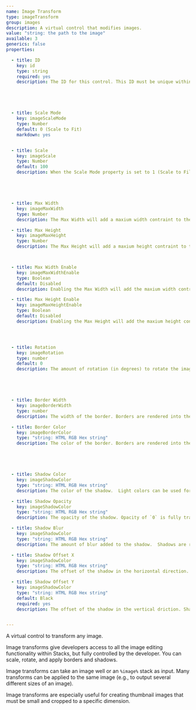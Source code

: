 ```yaml
---
name: Image Transform
type: imageTransform
group: images
description: A virtual control that modifies images.
value: "string: the path to the image"
available: 3
generics: false
properties:

  - title: ID
    key: id
    type: string
    required: yes
    description: The ID for this control. This ID must be unique within this stack. The ID is used to refer to the control's property. IDs should be alpha-numeric (dashes and underscores are allowed), but should not contain special characters.





  - title: Scale Mode
    key: imageScaleMode
    type: Number
    default: 0 (Scale to Fit)
    markdown: yes


  - title: Scale
    key: imageScale
    type: Number
    default: 100
    description: When the Scale Mode property is set to 1 (Scale to Fill), you may either define a scale percent, width/height maximums, or both. If both or set, then the Max Width and Max Height properties take precidence.





  - title: Max Width
    key: imageMaxWidth
    type: Number
    description: The Max Width will add a maxium width contraint to the image. This constraint is only applied if the value is non-zero and the Max Width Enable property is enabled. This contraint will take precedence over other properties (such as the Scale property.)

  - title: Max Height
    key: imageMaxHeight
    type: Number
    description: The Max Height will add a maxium height contraint to the image. This constraint is only applied if the value is non-zero and the Max Height Enable property is enabled. This contraint will take precedence over other properties (such as the Scale property.)



  - title: Max Width Enable
    key: imageMaxWidthEnable
    type: Boolean
    default: Disabled
    description: Enabling the Max Width will add the maxium width contraint to the image specified in the Max Width property.  This contraint will take precedence over other properties (such as the Scale property.)

  - title: Max Height Enable
    key: imageMaxHeightEnable
    type: Boolean
    default: Disabled
    description: Enabling the Max Height will add the maxium height contraint to the image specified in the Max Height property.  This contraint will take precedence over other properties (such as the Scale property.)




  - title: Rotation
    key: imageRotation
    type: number
    default: 0
    description: The amount of rotation (in degrees) to rotate the image. The rotation is not done in CSS. The image is rotated and rerendered. Note that image rotations of just a few degrees, especially of smaller images, can lead to artifacts.





  - title: Border Width
    key: imageBorderWidth
    type: number
    description: The width of the border. Borders are rendered into the image (not CSS).

  - title: Border Color
    key: imageBorderColor
    type: "string: HTML RGB Hex string"
    description: The color of the border. Borders are rendered into the image (not CSS).





  - title: Shadow Color
    key: imageShadowColor
    type: "string: HTML RGB Hex string"
    description: The color of the shadow.  Light colors can be used for a glow effect. Shadows are rendered into the image (not CSS).

  - title: Shadow Opacity
    key: imageShadowColor
    type: "string: HTML RGB Hex string"
    description: The opacity of the shadow. Opacity of `0` is fully transparent and will disable the shadow. Shadows are rendered into the image (not CSS).

  - title: Shadow Blur
    key: imageShadowColor
    type: "string: HTML RGB Hex string"
    description: The amount of blur added to the shadow.  Shadows are rendered into the image (not CSS).

  - title: Shadow Offset X
    key: imageShadowColor
    type: "string: HTML RGB Hex string"
    description: The offset of the shadow in the horizontal direction.  Shadows are rendered into the image (not CSS).

  - title: Shadow Offset Y
    key: imageShadowColor
    type: "string: HTML RGB Hex string"
    default: Black
    required: yes
    description: The offset of the shadow in the vertical driction. Shadows are rendered into the image (not CSS).


---
```


A virtual control to transform any image. 

Image transforms give developers access to all the image editing functionality within Stacks, but fully controlled by the developer. You can scale, rotate, and apply borders and shadows. 

Image transforms can take an image well or an `%image%` stack as input. Many transforms can be applied to the same image (e.g., to output several different sizes of an image). 

Image transforms are especially useful for creating thumbnail images that must be small and cropped to a specific dimension.